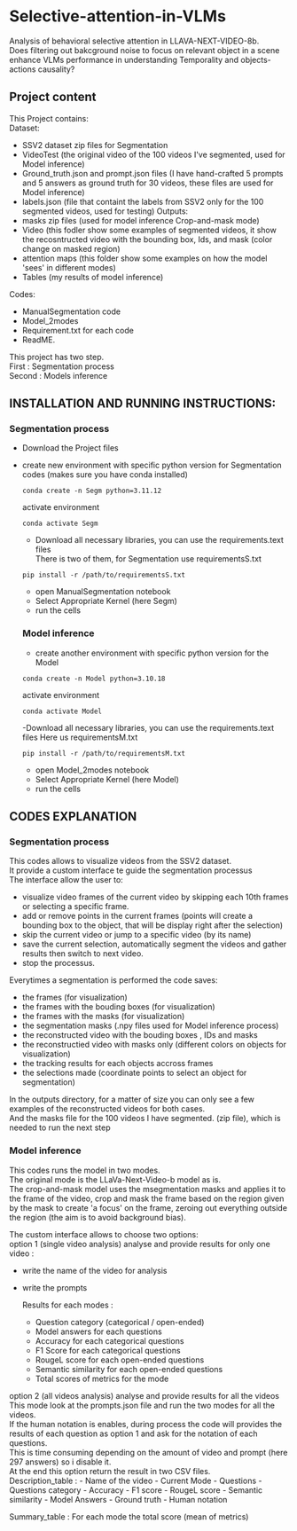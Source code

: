 # Selective-attention-in-VLMs
Analysis of behavioral selective attention in LLAVA-NEXT-VIDEO-8b.  
Does filtering out bakcground noise to focus on relevant object in a scene enhance VLMs performance in understanding Temporality and objects-actions causality?

## Project content
This Project contains:  
Dataset:
  - SSV2 dataset zip files for Segmentation
  - VideoTest (the original video of the 100 videos I've segmented, used for Model inference)
  - Ground_truth.json and prompt.json files (I have hand-crafted 5 prompts and 5 answers as ground truth for 30 videos, these files are used for Model inference)
  - labels.json (file that containt the labels from SSV2 only for the 100 segmented videos, used for testing)
Outputs:
  - masks zip files (used for model inference Crop-and-mask mode)
  - Video (this fodler show some examples of segmented videos, it show the recosntructed video with the bounding box, Ids, and mask (color change on masked region)
  - attention maps (this folder show some examples on how the model 'sees' in different modes)
  - Tables (my results of model inference)

Codes:
  - ManualSegmentation code
  - Model_2modes
  - Requirement.txt for each code
  - ReadME.

This project has two step.  
First : Segmentation process  
Second : Models inference

## INSTALLATION AND RUNNING INSTRUCTIONS:
  ### Segmentation process
- Download the Project files
- create new environment with specific python version for Segmentation codes (makes sure you have conda installed)
  ```
  conda create -n Segm python=3.11.12
  ```
  activate environment
   ```
  conda activate Segm 
  ```
  - Download all necessary libraries, you can use the requirements.text files  
  There is two of them, for Segmentation use requirementsS.txt
   ```
  pip install -r /path/to/requirementsS.txt
  ```
  - open ManualSegmentation notebook
  - Select Appropriate Kernel (here Segm)
  - run the cells

  ### Model inference
  - create another environment with specific python version for the Model
  ```
  conda create -n Model python=3.10.18
  ```
  activate environment
   ```
  conda activate Model 
  ```
  -Download all necessary libraries, you can use the requirements.text files
  Here us requirementsM.txt
   ```
  pip install -r /path/to/requirementsM.txt
  ```
  - open Model_2modes notebook
  - Select Appropriate Kernel (here Model)
  - run the cells

## CODES EXPLANATION
### Segmentation process
This codes allows to visualize videos from the SSV2 dataset.  
It provide a custom interface te guide the segmentation processus  
The interface allow the user to:
- visualize video frames of the current video by skipping each 10th frames or selecting a specific frame.
- add or remove points in the current frames (points will create a bounding box to the object, that will be display right after the selection)
- skip the current video or jump to a specific video (by its name)
- save the current selection, automatically segment the videos and gather results then switch to next video.
- stop the processus.

Everytimes a segmentation is performed the code saves:
- the frames (for visualization)
- the frames with the bouding boxes (for visualization)
- the frames with the masks (for visualization)
- the segmentation masks (.npy files used for Model inference process)
- the reconstructed video with the bouding boxes , IDs and masks
- the reconstructied video with masks only (different colors on objects for visualization)
- the tracking results for each objects accross frames
- the selections made (coordinate points to select an object for segmentation)

In the outputs directory, for a matter of size you can only see a few examples of the reconstructed videos for both cases.  
And the masks file for the 100 videos I have segmented. (zip file), which is needed to run the next step

### Model inference
This codes runs the model in two modes.  
The original mode is the LLaVa-Next-Video-b model as is.  
The crop-and-mask model uses the msegmentation masks and applies it to the frame of the video, crop and mask the frame based on the region given by the mask to create 'a focus' on the frame, zeroing out everything outside the region (the aim is to avoid background bias).  

The custom interface allows to choose two options:  
option 1 (single video analysis) analyse and provide results for only one video :
- write the name of the video for analysis
- write the prompts
  
  Results for each modes :
  - Question category (categorical / open-ended)
  - Model answers for each questions
  - Accuracy for each categorical questions
  - F1 Score for each categorical questions
  - RougeL score for each open-ended questions
  - Semantic similarity for each open-ended questions
  - Total scores of metrics for the mode

option 2 (all videos analysis) analyse and provide results for all the videos  
This mode look at the prompts.json file and run the two modes for all the videos.  
If the human notation is enables, during process the code will provides the results of each question as option 1 and ask for the notation of each questions.  
This is time consuming depending on the amount of video and prompt (here 297 answers) so i disable it.  
At the end this option return the result in two CSV files.  
  Description_table : 
    - Name of the video
    - Current Mode
    - Questions
    - Questions category
    - Accuracy 
    - F1 score 
    - RougeL score
    - Semantic similarity
    - Model Answers
    - Ground truth
    - Human notation
  
  Summary_table :
  For each mode the total score (mean of metrics)



